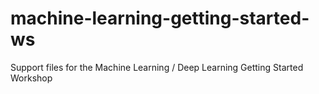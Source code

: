 # machine-learning-getting-started-ws
Support files for the Machine Learning / Deep Learning Getting Started Workshop
